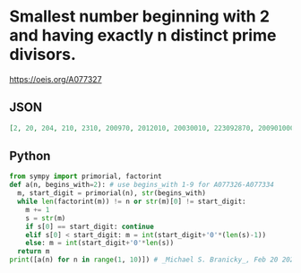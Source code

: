 # Smallest number beginning with 2 and having exactly n distinct prime divisors\.
https://oeis.org/A077327
## JSON
```JSON
[2, 20, 204, 210, 2310, 200970, 2012010, 20030010, 223092870, 20090100030, 200560490130, 20055767721990, 2000029432190790, 20384767656323070, 2000848249650860610, 200001648981983238390, 2183473617971732996910]
```
## Python
```Python
from sympy import primorial, factorint
def a(n, begins_with=2): # use begins_with 1-9 for A077326-A077334
  m, start_digit = primorial(n), str(begins_with)
  while len(factorint(m)) != n or str(m)[0] != start_digit:
    m += 1
    s = str(m)
    if s[0] == start_digit: continue
    elif s[0] < start_digit: m = int(start_digit+'0'*(len(s)-1))
    else: m = int(start_digit+'0'*len(s))
  return m
print([a(n) for n in range(1, 10)]) # _Michael S. Branicky_, Feb 20 2021
```
